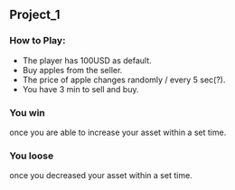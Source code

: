 
## Project_1

### How to Play:
* The player has 100USD as default.
* Buy apples from the seller.
* The price of apple changes randomly / every 5 sec(?).
* You have 3 min to sell and buy.


### You win 
once you are able to increase your asset within a set time.
### You loose
once you decreased your asset within a set time.

